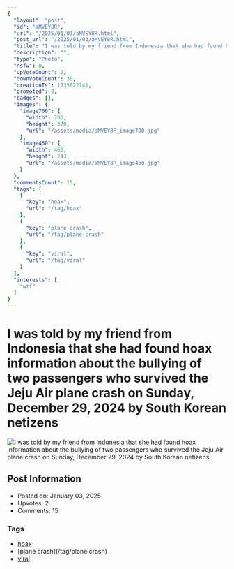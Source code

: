 ```yaml
---
{
  "layout": "post",
  "id": "aMVEY8R",
  "url": "/2025/01/03/aMVEY8R.html",
  "post_url": "/2025/01/03/aMVEY8R.html",
  "title": "I was told by my friend from Indonesia that she had found hoax information about the bullying of two passengers who survived the Jeju Air plane crash on Sunday, December 29, 2024 by South Korean netizens",
  "description": "",
  "type": "Photo",
  "nsfw": 0,
  "upVoteCount": 2,
  "downVoteCount": 30,
  "creationTs": 1735872141,
  "promoted": 0,
  "badges": [],
  "images": {
    "image700": {
      "width": 700,
      "height": 370,
      "url": "/assets/media/aMVEY8R_image700.jpg"
    },
    "image460": {
      "width": 460,
      "height": 243,
      "url": "/assets/media/aMVEY8R_image460.jpg"
    }
  },
  "commentsCount": 15,
  "tags": [
    {
      "key": "hoax",
      "url": "/tag/hoax"
    },
    {
      "key": "plane crash",
      "url": "/tag/plane-crash"
    },
    {
      "key": "viral",
      "url": "/tag/viral"
    }
  ],
  "interests": [
    "wtf"
  ]
}
---
```


# I was told by my friend from Indonesia that she had found hoax information about the bullying of two passengers who survived the Jeju Air plane crash on Sunday, December 29, 2024 by South Korean netizens

![I was told by my friend from Indonesia that she had found hoax information about the bullying of two passengers who survived the Jeju Air plane crash on Sunday, December 29, 2024 by South Korean netizens](/assets/media/aMVEY8R_image700.jpg)

## Post Information

- Posted on: January 03, 2025
- Upvotes: 2
- Comments: 15

### Tags

- [hoax](/tag/hoax)
- [plane crash](/tag/plane crash)
- [viral](/tag/viral)
